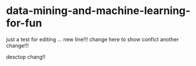# data-mining-and-machine-learning-for-fun

just a test for editing ...
new line!!!
change here to show confict
another change!!!

desctop chang!!
